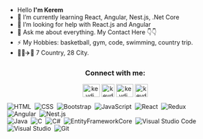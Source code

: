 - Hello <b>I'm Kerem</b>
- 🌱 I’m currently learning React, Angular, Nest.js, .Net Core
- 🤔 I’m looking for help with React.js and Angular
- 💬 Ask me about everything. My Contact Here 👇👇
- ⚡ My Hobbies: basketball, gym, code, swimming, country trip.
- 🧳🚃✈️🚤 7 Country, 28 City.


<h3 align="center">Connect with me:</h3>
<p align="center">
<a href="https://twitter.com/keremdanismaz" target="blank"><img align="center" src="https://cdn.jsdelivr.net/npm/simple-icons@3.0.1/icons/twitter.svg" alt="keydi_" height="30" width="40" /></a>
<a href="https://www.linkedin.com/in/kerem-dani%C5%9Fmaz-289b2319a/" target="blank"><img align="center" src="https://cdn.iconscout.com/icon/free/png-256/linkedin-104-436658.png" alt="keydi_" height="30" width="30"></a>
<a href="https://www.instagram.com/keremdnsmaz/?hl=tr" target="blank"><img align="center" src="https://cdn.jsdelivr.net/npm/simple-icons@3.0.1/icons/instagram.svg" alt="keydi_" height="30" width="40" /></a>
<a href="http://keydi.herokuapp.com/" target="blank"><img align="center" src="https://image.flaticon.com/icons/png/512/625/625187.png" alt="keydi_" height="30" width="30"/></a>
</p>


<p>
  
![HTML](https://img.shields.io/badge/-HTML-05122A?style=flat&logo=HTML5)&nbsp;
![CSS](https://img.shields.io/badge/-CSS-05122A?style=flat&logo=CSS3&logoColor=1572B6)&nbsp;
![Bootstrap](https://img.shields.io/badge/-Bootstrap-05122A?style=flat&logo=bootstrap&logoColor=563D7C)&nbsp;
![JavaScript](https://img.shields.io/badge/-JavaScript-05122A?style=flat&logo=javascript)&nbsp;
![React](https://img.shields.io/badge/-React-05122A?style=flat&logo=react)&nbsp;
![Redux](https://img.shields.io/badge/-Redux-05122A?style=flat&logo=Redux&logoColor=A8B9CC)&nbsp;  
![Angular](https://img.shields.io/badge/-Angular-05122A?style=flat&logo=Angular&logoColor=A8B9CC)&nbsp;
![Nest.js](https://img.shields.io/badge/-Nest.js-05122A?style=flat&logo=Nestjs&logoColor=A8B9CC)&nbsp;
<br/>
![Java](https://img.shields.io/badge/-Java-05122A?style=flat&logo=Java&logoColor=FFA518)&nbsp;
![C](https://img.shields.io/badge/-C-05122A?style=flat&logo=C&logoColor=A8B9CC)&nbsp;
![C#](https://img.shields.io/badge/-CSharp-05122A?style=flat&logo=CSharp&logoColor=A8B9CC)&nbsp;
![EntityFrameworkCore](https://img.shields.io/badge/-EntityFrameworkCore-05122A?style=flat&logo=EntityFrameworkCore&logoColor=A8B9CC)&nbsp;
![Visual Studio Code](https://img.shields.io/badge/-Visual%20Studio%20Code-05122A?style=flat&logo=visual-studio-code&logoColor=007ACC)&nbsp;
![Visual Studio](https://img.shields.io/badge/-Visual%20Studio%20-05122A?style=flat&logo=visual-studio&logoColor=007ACC)&nbsp;
![Git](https://img.shields.io/badge/-Git-05122A?style=flat&logo=git)&nbsp;
</p>
